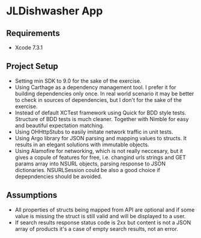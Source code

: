 # JLDishwasher App

## Requirements
* Xcode 7.3.1

## Project Setup
* Setting min SDK to 9.0 for the sake of the exercise.
* Using Carthage as a dependency management tool. I prefer it for building dependencies only once. In real world scenario it may be better to check in sources of dependencies, but I don't for the sake of the exercise.
* Instead of default XCTest framework using Quick for BDD style tests. Structure of BDD tests is much cleaner. Together with Nimble for easy and beautiful expectation matching.
* Using OHHttpStubs to easily imitate network traffic in unit tests.
* Using Argo library for JSON parsing and mapping values to structs. It results in an elegant solutions with immutable objects.
* Using Alamofire for networking, which is not really neccesary, but it gives a copule of features for free, i.e. changind urls strings and GET params array into NSURL objects, parsing response to JSON dictionaries. NSURLSession could be also a good choice if depepndencies should be avoided.

## Assumptions
* All properties of structs being mapped from API are optional and if some value is missing the struct is still valid and will be displayed to a user.
* If search results response status code is 2xx but content is not a JSON array of products it's a case of empty search results, not an error. 